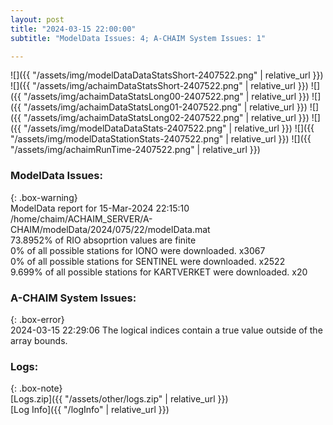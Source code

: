 ```yaml
---
layout: post
title: "2024-03-15 22:00:00"
subtitle: "ModelData Issues: 4; A-CHAIM System Issues: 1"

---
```


![]({{ "/assets/img/modelDataDataStatsShort-2407522.png" | relative_url }})
![]({{ "/assets/img/achaimDataStatsShort-2407522.png" | relative_url }})
![]({{ "/assets/img/achaimDataStatsLong00-2407522.png" | relative_url }})
![]({{ "/assets/img/achaimDataStatsLong01-2407522.png" | relative_url }})
![]({{ "/assets/img/achaimDataStatsLong02-2407522.png" | relative_url }})
![]({{ "/assets/img/modelDataDataStats-2407522.png" | relative_url }})
![]({{ "/assets/img/modelDataStationStats-2407522.png" | relative_url }})
![]({{ "/assets/img/achaimRunTime-2407522.png" | relative_url }})


### ModelData Issues:  
  
{: .box-warning}  
 ModelData report for 15-Mar-2024 22:15:10   
 /home/chaim/ACHAIM_SERVER/A-CHAIM/modelData/2024/075/22/modelData.mat   
 73.8952% of RIO absoprtion values are finite   
 0% of all possible stations for IONO were downloaded. x3067   
 0% of all possible stations for SENTINEL were downloaded. x2522   
 9.699% of all possible stations for KARTVERKET were downloaded. x20   
  
### A-CHAIM System Issues:  
  
{: .box-error}  
2024-03-15 22:29:06 The logical indices contain a true value outside of the array bounds.  

### Logs:  
  
{: .box-note}  
[Logs.zip]({{ "/assets/other/logs.zip" | relative_url }})  
[Log Info]({{ "/logInfo" | relative_url }})  
